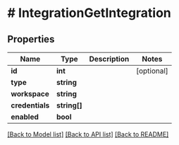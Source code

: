 # # IntegrationGetIntegration

## Properties

Name | Type | Description | Notes
------------ | ------------- | ------------- | -------------
**id** | **int** |  | [optional] 
**type** | **string** |  | 
**workspace** | **string** |  | 
**credentials** | **string[]** |  | 
**enabled** | **bool** |  | 

[[Back to Model list]](../../README.md#documentation-for-models) [[Back to API list]](../../README.md#documentation-for-api-endpoints) [[Back to README]](../../README.md)



